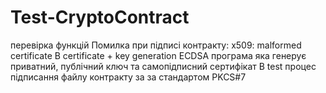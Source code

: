 # Test-CryptoContract
перевірка функцій 
Помилка при підписі контракту: x509: malformed certificate
В certificate + key generation ECDSA програма яка генерує приватний, публічний ключ та самопідписний сертифікат
В test процес підписання файлу контракту за за стандартом PKCS#7

